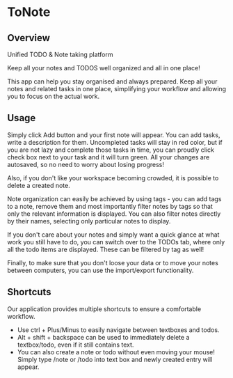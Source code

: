 # ToNote
## Overview
Unified TODO &amp; Note taking platform

Keep all your notes and TODOS well organized and all in one place!

This app can help you stay organised and always prepared. Keep all your notes and related tasks in one place, simplifying your workflow and allowing you to focus on the actual work.

## Usage

Simply click Add button and your first note will appear. You can add
tasks, write a description for them. Uncompleted tasks will stay in red
color, but if you are not lazy and complete those tasks in time, you
can proudly click check box next to your task and it will turn green.
All your changes are autosaved, so no need to worry about losing progress!

Also, if you don't like your workspace becoming crowded, it is possible
to delete a created note.

Note organization can easily be achieved by using tags - you can add tags to a note, remove them and most importantly filter notes by tags so that only the relevant information is displayed. You can also filter notes directly by their names, selecting only particular notes to display.

If you don't care about your notes and simply want a quick glance at what work you still have to do, you can switch over to the TODOs tab, where only all the todo items are displayed. These can be filtered by tag as well!

Finally, to make sure that you don't loose your data or to move your notes between computers, you can use the import/export functionality.

## Shortcuts

Our application provides multiple shortcuts to ensure a comfortable workflow.

* Use ctrl + Plus/Minus to easily navigate between textboxes and todos.
* Alt + shift + backspace can be used to immediately delete a textbox/todo, even if it still contains text.
* You can also create a note or todo without even moving your mouse! Simply
type /note or /todo into text box and newly created entry will appear.
